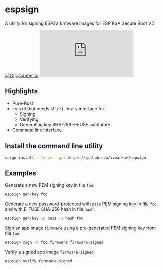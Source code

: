 # espsign

A utility for signing ESP32 firmware images for ESP RSA Secure Boot V2

[![CI](https://github.com/ivmarkov/espsign/actions/workflows/ci.yml/badge.svg)](https://github.com/ivmarkov/espsign/actions/workflows/ci.yml)
[![crates.io](https://img.shields.io/crates/v/espsign.svg)](https://crates.io/crates/espsign)
[![Matrix](https://img.shields.io/matrix/esp-rs:matrix.org?label=join%20matrix&color=BEC5C9&logo=matrix)](https://matrix.to/#/#esp-rs:matrix.org)

## Highlights

* Pure-Rust
* `no_std` (but needs `alloc`) library interface for:
  * Signing
  * Verifying
  * Generating key SHA-256 E-FUSE signtature
* Command line interface

## Install the command line utility

```sh
cargo install --force --git https://github.com/ivmarkov/espsign
```

## Examples

Generate a new PEM signing key in file `foo`:

```sh
espsign gen-key foo
```

Generate a new password-protected with `pass` PEM signing key in file `foo`, and with E-FUSE SHA-256 hash in file `hash`:

```sh
espsign gen-key -p pass -s hash foo
```

Sign an app image `firmware` using a pre-generated PEM signing key from file `foo`

```sh
espsign sign -k foo firmware firmware-signed
```

Verify a signed app image `firmware-signed`

```sh
espsign verify firmware-signed
```
